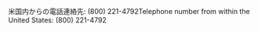 <span data-ttu-id="c5528-101">米国内からの電話連絡先: (800) 221-4792</span><span class="sxs-lookup"><span data-stu-id="c5528-101">Telephone number from within the United States: (800) 221-4792</span></span>